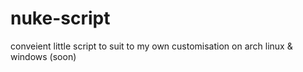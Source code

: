 # nuke-script
conveient little script to suit to my own customisation on arch linux &amp; windows (soon)
